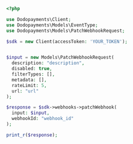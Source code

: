 ```php
<?php

use Dodopayments\Client;
use Dodopayments\Models\EventType;
use Dodopayments\Models\PatchWebhookRequest;

$sdk = new Client(accessToken: 'YOUR_TOKEN');


$input = new Models\PatchWebhookRequest(
  description: "description",
  disabled: true,
  filterTypes: [],
  metadata: [],
  rateLimit: 5,
  url: "url"
);

$response = $sdk->webhooks->patchWebhook(
  input: $input,
  webhookId: "webhook_id"
);

print_r($response);

```


<!-- This file was generated by liblab | https://liblab.com/ -->